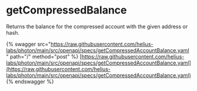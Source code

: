 # getCompressedBalance

Returns the balance for the compressed account with the given address or hash.

{% swagger src="https://raw.githubusercontent.com/helius-labs/photon/main/src/openapi/specs/getCompressedAccountBalance.yaml" path="/" method="post" %}
[https://raw.githubusercontent.com/helius-labs/photon/main/src/openapi/specs/getCompressedAccountBalance.yaml](https://raw.githubusercontent.com/helius-labs/photon/main/src/openapi/specs/getCompressedAccountBalance.yaml)
{% endswagger %}

